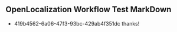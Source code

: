 ## OpenLocalization Workflow Test MarkDown
* 419b4562-6a06-47f3-93bc-429ab4f351dc 
thanks!<!--HONumber=Mar16_HO3-->
